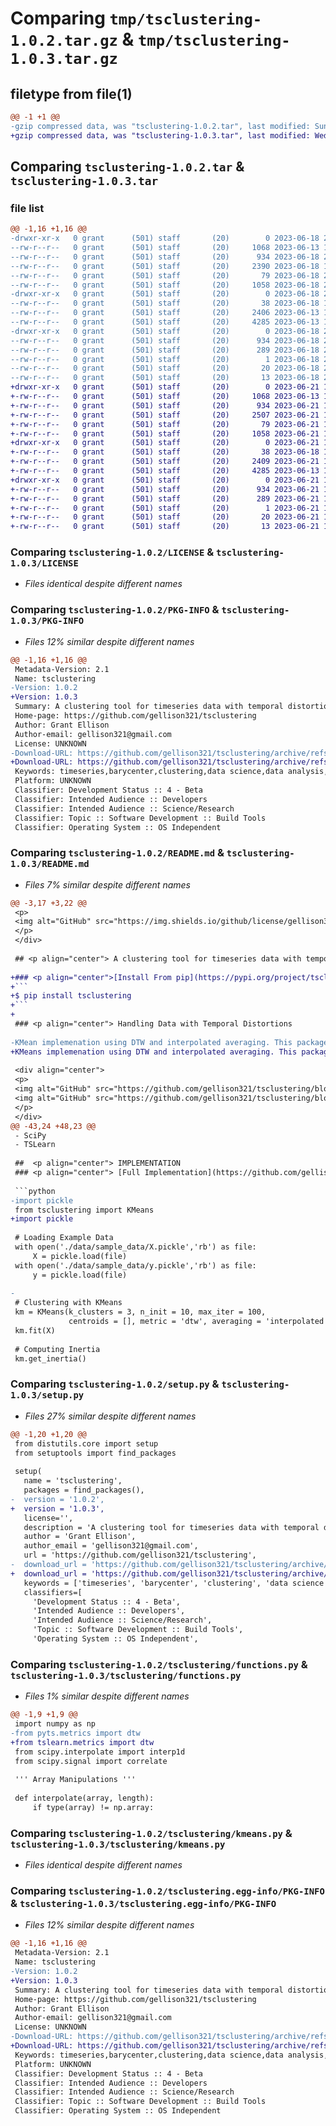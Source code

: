 # Comparing `tmp/tsclustering-1.0.2.tar.gz` & `tmp/tsclustering-1.0.3.tar.gz`

## filetype from file(1)

```diff
@@ -1 +1 @@
-gzip compressed data, was "tsclustering-1.0.2.tar", last modified: Sun Jun 18 20:01:00 2023, max compression
+gzip compressed data, was "tsclustering-1.0.3.tar", last modified: Wed Jun 21 14:14:36 2023, max compression
```

## Comparing `tsclustering-1.0.2.tar` & `tsclustering-1.0.3.tar`

### file list

```diff
@@ -1,16 +1,16 @@
-drwxr-xr-x   0 grant      (501) staff       (20)        0 2023-06-18 20:01:00.840526 tsclustering-1.0.2/
--rw-r--r--   0 grant      (501) staff       (20)     1068 2023-06-13 14:54:38.000000 tsclustering-1.0.2/LICENSE
--rw-r--r--   0 grant      (501) staff       (20)      934 2023-06-18 20:01:00.840987 tsclustering-1.0.2/PKG-INFO
--rw-r--r--   0 grant      (501) staff       (20)     2390 2023-06-18 19:39:13.000000 tsclustering-1.0.2/README.md
--rw-r--r--   0 grant      (501) staff       (20)       79 2023-06-18 20:01:00.842609 tsclustering-1.0.2/setup.cfg
--rw-r--r--   0 grant      (501) staff       (20)     1058 2023-06-18 20:00:54.000000 tsclustering-1.0.2/setup.py
-drwxr-xr-x   0 grant      (501) staff       (20)        0 2023-06-18 20:01:00.832950 tsclustering-1.0.2/tsclustering/
--rw-r--r--   0 grant      (501) staff       (20)       38 2023-06-18 19:38:33.000000 tsclustering-1.0.2/tsclustering/__init__.py
--rw-r--r--   0 grant      (501) staff       (20)     2406 2023-06-13 14:54:38.000000 tsclustering-1.0.2/tsclustering/functions.py
--rw-r--r--   0 grant      (501) staff       (20)     4285 2023-06-13 14:54:38.000000 tsclustering-1.0.2/tsclustering/kmeans.py
-drwxr-xr-x   0 grant      (501) staff       (20)        0 2023-06-18 20:01:00.839462 tsclustering-1.0.2/tsclustering.egg-info/
--rw-r--r--   0 grant      (501) staff       (20)      934 2023-06-18 20:01:00.000000 tsclustering-1.0.2/tsclustering.egg-info/PKG-INFO
--rw-r--r--   0 grant      (501) staff       (20)      289 2023-06-18 20:01:00.000000 tsclustering-1.0.2/tsclustering.egg-info/SOURCES.txt
--rw-r--r--   0 grant      (501) staff       (20)        1 2023-06-18 20:01:00.000000 tsclustering-1.0.2/tsclustering.egg-info/dependency_links.txt
--rw-r--r--   0 grant      (501) staff       (20)       20 2023-06-18 20:01:00.000000 tsclustering-1.0.2/tsclustering.egg-info/requires.txt
--rw-r--r--   0 grant      (501) staff       (20)       13 2023-06-18 20:01:00.000000 tsclustering-1.0.2/tsclustering.egg-info/top_level.txt
+drwxr-xr-x   0 grant      (501) staff       (20)        0 2023-06-21 14:14:36.372928 tsclustering-1.0.3/
+-rw-r--r--   0 grant      (501) staff       (20)     1068 2023-06-13 14:54:38.000000 tsclustering-1.0.3/LICENSE
+-rw-r--r--   0 grant      (501) staff       (20)      934 2023-06-21 14:14:36.373184 tsclustering-1.0.3/PKG-INFO
+-rw-r--r--   0 grant      (501) staff       (20)     2507 2023-06-21 14:08:15.000000 tsclustering-1.0.3/README.md
+-rw-r--r--   0 grant      (501) staff       (20)       79 2023-06-21 14:14:36.373899 tsclustering-1.0.3/setup.cfg
+-rw-r--r--   0 grant      (501) staff       (20)     1058 2023-06-21 14:12:16.000000 tsclustering-1.0.3/setup.py
+drwxr-xr-x   0 grant      (501) staff       (20)        0 2023-06-21 14:14:36.370416 tsclustering-1.0.3/tsclustering/
+-rw-r--r--   0 grant      (501) staff       (20)       38 2023-06-18 19:38:33.000000 tsclustering-1.0.3/tsclustering/__init__.py
+-rw-r--r--   0 grant      (501) staff       (20)     2409 2023-06-21 14:04:55.000000 tsclustering-1.0.3/tsclustering/functions.py
+-rw-r--r--   0 grant      (501) staff       (20)     4285 2023-06-13 14:54:38.000000 tsclustering-1.0.3/tsclustering/kmeans.py
+drwxr-xr-x   0 grant      (501) staff       (20)        0 2023-06-21 14:14:36.372485 tsclustering-1.0.3/tsclustering.egg-info/
+-rw-r--r--   0 grant      (501) staff       (20)      934 2023-06-21 14:14:36.000000 tsclustering-1.0.3/tsclustering.egg-info/PKG-INFO
+-rw-r--r--   0 grant      (501) staff       (20)      289 2023-06-21 14:14:36.000000 tsclustering-1.0.3/tsclustering.egg-info/SOURCES.txt
+-rw-r--r--   0 grant      (501) staff       (20)        1 2023-06-21 14:14:36.000000 tsclustering-1.0.3/tsclustering.egg-info/dependency_links.txt
+-rw-r--r--   0 grant      (501) staff       (20)       20 2023-06-21 14:14:36.000000 tsclustering-1.0.3/tsclustering.egg-info/requires.txt
+-rw-r--r--   0 grant      (501) staff       (20)       13 2023-06-21 14:14:36.000000 tsclustering-1.0.3/tsclustering.egg-info/top_level.txt
```

### Comparing `tsclustering-1.0.2/LICENSE` & `tsclustering-1.0.3/LICENSE`

 * *Files identical despite different names*

### Comparing `tsclustering-1.0.2/PKG-INFO` & `tsclustering-1.0.3/PKG-INFO`

 * *Files 12% similar despite different names*

```diff
@@ -1,16 +1,16 @@
 Metadata-Version: 2.1
 Name: tsclustering
-Version: 1.0.2
+Version: 1.0.3
 Summary: A clustering tool for timeseries data with temporal distortions.
 Home-page: https://github.com/gellison321/tsclustering
 Author: Grant Ellison
 Author-email: gellison321@gmail.com
 License: UNKNOWN
-Download-URL: https://github.com/gellison321/tsclustering/archive/refs/tags/1.0.2.tar.gz
+Download-URL: https://github.com/gellison321/tsclustering/archive/refs/tags/1.0.3.tar.gz
 Keywords: timeseries,barycenter,clustering,data science,data analysis,kmeans,time series clustering
 Platform: UNKNOWN
 Classifier: Development Status :: 4 - Beta
 Classifier: Intended Audience :: Developers
 Classifier: Intended Audience :: Science/Research
 Classifier: Topic :: Software Development :: Build Tools
 Classifier: Operating System :: OS Independent
```

### Comparing `tsclustering-1.0.2/README.md` & `tsclustering-1.0.3/README.md`

 * *Files 7% similar despite different names*

```diff
@@ -3,17 +3,22 @@
 <p>
 <img alt="GitHub" src="https://img.shields.io/github/license/gellison321/tsclustering">
 </p>
 </div>
 
 ## <p align="center"> A clustering tool for timeseries data with temporal distortions.
 
+### <p align="center">[Install From pip](https://pypi.org/project/tsclustering/)
+```
+$ pip install tsclustering
+```
+
 ### <p align="center"> Handling Data with Temporal Distortions
 
-KMean implemenation using DTW and interpolated averaging. This package is able to efficiently handle arrays of varied length.
+KMeans implemenation using DTW and interpolated averaging. This package is able to efficiently handle arrays of varied length.
 
 <div align="center">
 <p>
 <img alt="GitHub" src="https://github.com/gellison321/tsclustering/blob/main/data/resources/varied-length.png?raw=true" width = 75%; height = auto>
 <img alt="GitHub" src="https://github.com/gellison321/tsclustering/blob/main/data/resources/clustered-varied-length.png?raw=true" width = 75%; height = auto>
 </p>
 </div>
@@ -43,24 +48,23 @@
 - SciPy
 - TSLearn
 
 ##  <p align="center"> IMPLEMENTATION
 ### <p align="center"> [Full Implementation](https://github.com/gellison321/tsclustering/blob/main/implementation.ipynb)
 
 ```python
-import pickle
 from tsclustering import KMeans
+import pickle
 
 # Loading Example Data 
 with open('./data/sample_data/X.pickle','rb') as file:
     X = pickle.load(file)
 with open('./data/sample_data/y.pickle','rb') as file:
     y = pickle.load(file)
 
-
 # Clustering with KMeans 
 km = KMeans(k_clusters = 3, n_init = 10, max_iter = 100,
             centroids = [], metric = 'dtw', averaging = 'interpolated')
 km.fit(X)
 
 # Computing Inertia
 km.get_inertia()
```

### Comparing `tsclustering-1.0.2/setup.py` & `tsclustering-1.0.3/setup.py`

 * *Files 27% similar despite different names*

```diff
@@ -1,20 +1,20 @@
 from distutils.core import setup
 from setuptools import find_packages
 
 setup(
   name = 'tsclustering',
   packages = find_packages(),
-  version = '1.0.2',
+  version = '1.0.3',
   license='',
   description = 'A clustering tool for timeseries data with temporal distortions.',
   author = 'Grant Ellison',
   author_email = 'gellison321@gmail.com',
   url = 'https://github.com/gellison321/tsclustering',
-  download_url = 'https://github.com/gellison321/tsclustering/archive/refs/tags/1.0.2.tar.gz',
+  download_url = 'https://github.com/gellison321/tsclustering/archive/refs/tags/1.0.3.tar.gz',
   keywords = ['timeseries', 'barycenter', 'clustering', 'data science','data analysis', 'kmeans', 'time series clustering'],
   classifiers=[
     'Development Status :: 4 - Beta',
     'Intended Audience :: Developers',
     'Intended Audience :: Science/Research',
     'Topic :: Software Development :: Build Tools',
     'Operating System :: OS Independent',
```

### Comparing `tsclustering-1.0.2/tsclustering/functions.py` & `tsclustering-1.0.3/tsclustering/functions.py`

 * *Files 1% similar despite different names*

```diff
@@ -1,9 +1,9 @@
 import numpy as np
-from pyts.metrics import dtw
+from tslearn.metrics import dtw
 from scipy.interpolate import interp1d
 from scipy.signal import correlate
 
 ''' Array Manipulations '''
 
 def interpolate(array, length):
     if type(array) != np.array:
```

### Comparing `tsclustering-1.0.2/tsclustering/kmeans.py` & `tsclustering-1.0.3/tsclustering/kmeans.py`

 * *Files identical despite different names*

### Comparing `tsclustering-1.0.2/tsclustering.egg-info/PKG-INFO` & `tsclustering-1.0.3/tsclustering.egg-info/PKG-INFO`

 * *Files 12% similar despite different names*

```diff
@@ -1,16 +1,16 @@
 Metadata-Version: 2.1
 Name: tsclustering
-Version: 1.0.2
+Version: 1.0.3
 Summary: A clustering tool for timeseries data with temporal distortions.
 Home-page: https://github.com/gellison321/tsclustering
 Author: Grant Ellison
 Author-email: gellison321@gmail.com
 License: UNKNOWN
-Download-URL: https://github.com/gellison321/tsclustering/archive/refs/tags/1.0.2.tar.gz
+Download-URL: https://github.com/gellison321/tsclustering/archive/refs/tags/1.0.3.tar.gz
 Keywords: timeseries,barycenter,clustering,data science,data analysis,kmeans,time series clustering
 Platform: UNKNOWN
 Classifier: Development Status :: 4 - Beta
 Classifier: Intended Audience :: Developers
 Classifier: Intended Audience :: Science/Research
 Classifier: Topic :: Software Development :: Build Tools
 Classifier: Operating System :: OS Independent
```

